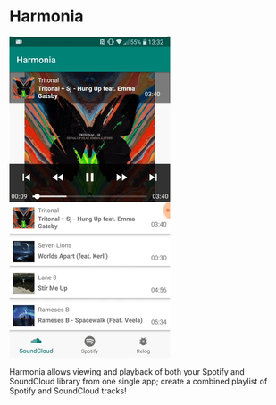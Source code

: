# Harmonia
![](harmonia.gif)

Harmonia allows viewing and playback of both your Spotify and SoundCloud library from one single app; create a combined playlist of Spotify and SoundCloud tracks!
